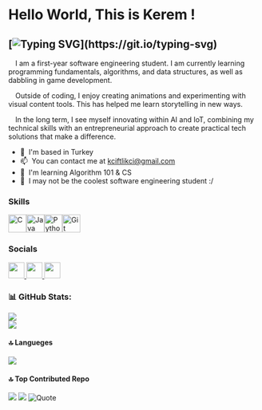 Hello World, This is Kerem !
============================

[![Typing SVG](https://readme-typing-svg.demolab.com?font=Fira+Code&size=17&duration=3000&pause=2000&color=59CFF7&width=435&lines=The+coolest+software+engineering+student.)](https://git.io/typing-svg)
----------------------------------------

  &emsp;I am a first-year software engineering student. I am currently learning programming fundamentals, algorithms, and data structures, as well as dabbling in game development. 
  
  &emsp;Outside of coding, I enjoy creating animations and experimenting with visual content tools. This has helped me learn storytelling in new ways. 
  
  &emsp;In the long term, I see myself innovating within AI and IoT, combining my technical skills with an entrepreneurial approach to create practical tech solutions that make a difference.

* 🧭  I'm based in Turkey
* 📫  You can contact me at [kciftlikci@gmail.com](mailto:kciftlikci@gmail.com)
* 🌱  I'm learning Algorithm 101 & CS
* 🌟  I may not be the coolest software engineering student  :/

### Skills


<p align="left">
<a href="https://docs.microsoft.com/en-us/cpp/?view=msvc-170" target="_blank" rel="noreferrer"><img src="https://raw.githubusercontent.com/danielcranney/readme-generator/main/public/icons/skills/c-colored.svg" width="36" height="36" alt="C" /></a><a href="https://www.oracle.com/java/" target="_blank" rel="noreferrer"><img src="https://raw.githubusercontent.com/danielcranney/readme-generator/main/public/icons/skills/java-colored.svg" width="36" height="36" alt="Java" /></a><a href="https://www.python.org/" target="_blank" rel="noreferrer"><img src="https://raw.githubusercontent.com/danielcranney/readme-generator/main/public/icons/skills/python-colored.svg" width="36" height="36" alt="Python" /></a><a href="https://git-scm.com/" target="_blank" rel="noreferrer"><img src="https://raw.githubusercontent.com/danielcranney/readme-generator/main/public/icons/skills/git-colored.svg" width="36" height="36" alt="Git" /></a>
</p>


### Socials

<p align="left"> <a href="https://www.github.com/KeremErkut" target="_blank" rel="noreferrer"> <picture> <source media="(prefers-color-scheme: dark)" srcset="https://raw.githubusercontent.com/danielcranney/readme-generator/main/public/icons/socials/github-dark.svg" /> <source media="(prefers-color-scheme: light)" srcset="https://raw.githubusercontent.com/danielcranney/readme-generator/main/public/icons/socials/github.svg" /> <img src="https://raw.githubusercontent.com/danielcranney/readme-generator/main/public/icons/socials/github.svg" width="32" height="32" /> </picture> </a> <a href="https://www.linkedin.com/in/kerem-erkut-çiftlikçi-150345329/" target="_blank" rel="noreferrer"> <picture> <source media="(prefers-color-scheme: dark)" srcset="https://raw.githubusercontent.com/danielcranney/readme-generator/main/public/icons/socials/linkedin-dark.svg" /> <source media="(prefers-color-scheme: light)" srcset="https://raw.githubusercontent.com/danielcranney/readme-generator/main/public/icons/socials/linkedin.svg" /> <img src="https://raw.githubusercontent.com/danielcranney/readme-generator/main/public/icons/socials/linkedin.svg" width="32" height="32" /> </picture> </a> <a href="https://www.youtube.com/@keremerkut8100" target="_blank" rel="noreferrer"> <picture> <source media="(prefers-color-scheme: dark)" srcset="https://raw.githubusercontent.com/danielcranney/readme-generator/main/public/icons/socials/youtube-dark.svg" /> <source media="(prefers-color-scheme: light)" srcset="https://raw.githubusercontent.com/danielcranney/readme-generator/main/public/icons/socials/youtube.svg" /> <img src="https://raw.githubusercontent.com/danielcranney/readme-generator/main/public/icons/socials/youtube.svg" width="32" height="32" /> </picture> </a></p>



### 📊 GitHub Stats:
![](https://github-readme-stats.vercel.app/api?username=KeremErkut&theme=github_dark&hide_border=true&include_all_commits=true&count_private=false)<br/>
![](https://github-readme-streak-stats.herokuapp.com/?user=KeremErkut&theme=github_dark&hide_border=true)<br/>
#### 🔝 Langueges
![](https://github-readme-stats.vercel.app/api/top-langs/?username=KeremErkut&theme=github_dark&hide_border=true&include_all_commits=true&count_private=false&layout=compact)

#### 🔝 Top Contributed Repo
![](https://github-contributor-stats.vercel.app/api?username=KeremErkut&limit=5&theme=github_dark&combine_all_yearly_contributions=true)
[![](https://visitcount.itsvg.in/api?id=KeremErkut&icon=5&color=1)](https://visitcount.itsvg.in)
![Quote](https://github-readme-quotes-bay.vercel.app/quote?theme=dark&layout=default)




